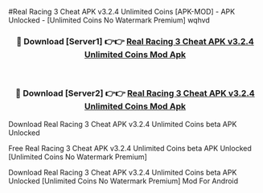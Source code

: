 #Real Racing 3 Cheat APK v3.2.4 Unlimited Coins [APK-MOD] - APK Unlocked - [Unlimited Coins No Watermark Premium] wqhvd



<div align="center">

<h3>🔴 Download [Server1] 👉👉 <a href="https://momento.my/?title=Real_Racing_3_Cheat_APK_v3.2.4_Unlimited_Coins">Real Racing 3 Cheat APK v3.2.4 Unlimited Coins Mod Apk</a></h3><br>

<h3>🔴 Download [Server2] 👉👉 <a href="https://momento.my/?title=Real_Racing_3_Cheat_APK_v3.2.4_Unlimited_Coins">Real Racing 3 Cheat APK v3.2.4 Unlimited Coins Mod Apk</a></h3>
</div>



Download Real Racing 3 Cheat APK v3.2.4 Unlimited Coins beta APK Unlocked

Free Real Racing 3 Cheat APK v3.2.4 Unlimited Coins beta APK Unlocked [Unlimited Coins No Watermark Premium]

Download Real Racing 3 Cheat APK v3.2.4 Unlimited Coins beta APK Unlocked [Unlimited Coins No Watermark Premium] Mod For Android
